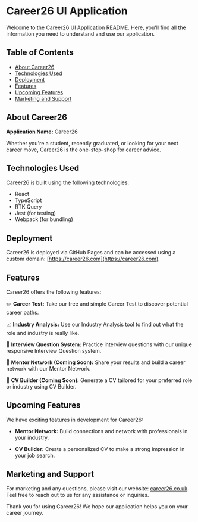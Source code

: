 # Career26 UI Application

Welcome to the Career26 UI Application README. Here, you'll find all the information you need to understand and use our application.

## Table of Contents

- [About Career26](#about-career26)
- [Technologies Used](#technologies-used)
- [Deployment](#deployment)
- [Features](#features)
- [Upcoming Features](#upcoming-features)
- [Marketing and Support](#marketing-and-support)

## About Career26

**Application Name:** Career26

Whether you're a student, recently graduated, or looking for your next career move, Career26 is the one-stop-shop for career advice.

## Technologies Used

Career26 is built using the following technologies:

- React
- TypeScript
- RTK Query
- Jest (for testing)
- Webpack (for bundling)

## Deployment

Career26 is deployed via GitHub Pages and can be accessed using a custom domain: [https://career26.com](https://career26.com).

## Features

Career26 offers the following features:

✏️ **Career Test:** Take our free and simple Career Test to discover potential career paths.

📈 **Industry Analysis:** Use our Industry Analysis tool to find out what the role and industry is really like.

📂 **Interview Question System:** Practice interview questions with our unique responsive Interview Question system.

👥 **Mentor Network (Coming Soon):** Share your results and build a career network with our Mentor Network.

📄 **CV Builder (Coming Soon):** Generate a CV tailored for your preferred role or industry using CV Builder.

## Upcoming Features

We have exciting features in development for Career26:

- **Mentor Network:** Build connections and network with professionals in your industry.

- **CV Builder:** Create a personalized CV to make a strong impression in your job search.

## Marketing and Support

For marketing and any questions, please visit our website: [career26.co.uk](https://career26.co.uk). Feel free to reach out to us for any assistance or inquiries.

Thank you for using Career26! We hope our application helps you on your career journey.
